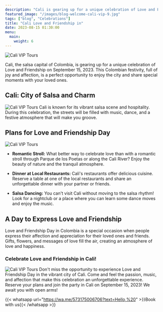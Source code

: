 ```yaml
---
description: "Cali is gearing up for a unique celebration of Love and Friendship on September 15, 2023. This Colombian festivity, full of joy and affection, is a perfect opportunity to enjoy the city and share special moments with your loved ones."
featured_image: "/images/blog-welcome-cali-vip-9.jpg"
tags: ["blog", "Celebrations"]
title: "Cali Love and Friendship in"
date: 2023-08-15 01:30:00
menu:
  main:
    weight: 6
---
```


![Cali VIP Tours](/images/blog-welcome-cali-vip-3.jpg)

Cali, the salsa capital of Colombia, is gearing up for a unique celebration of Love and Friendship on September 15, 2023. This Colombian festivity, full of joy and affection, is a perfect opportunity to enjoy the city and share special moments with your loved ones.

## Cali: City of Salsa and Charm

![Cali VIP Tours](/images/blog-welcome-cali-vip-4.jpg)
Cali is known for its vibrant salsa scene and hospitality. During this celebration, the streets will be filled with music, dance, and a festive atmosphere that will make you groove.

## Plans for Love and Friendship Day

![Cali VIP Tours](/images/blog-welcome-cali-vip-5.jpg)

- **Romantic Stroll:** What better way to celebrate love than with a romantic stroll through Parque de los Poetas or along the Cali River? Enjoy the beauty of nature and the tranquil atmosphere.

- **Dinner at Local Restaurants:** Cali's restaurants offer delicious cuisine. Reserve a table at one of the local restaurants and share an unforgettable dinner with your partner or friends.

- **Salsa Dancing:** You can't visit Cali without moving to the salsa rhythm! Look for a nightclub or a place where you can learn some dance moves and enjoy the music.

## A Day to Express Love and Friendship

Love and Friendship Day in Colombia is a special occasion when people express their affection and appreciation for their loved ones and friends. Gifts, flowers, and messages of love fill the air, creating an atmosphere of love and happiness.

### Celebrate Love and Friendship in Cali!

![Cali VIP Tours](/images/blog-welcome-cali-vip-6.jpg)
Don't miss the opportunity to experience Love and Friendship Day in the vibrant city of Cali. Come and feel the passion, music, and affection that make this celebration an unforgettable experience. Reserve your plans and join the party in Cali on September 15, 2023! We await you with open arms!

{{< whatsapp url="https://wa.me/573175006706?text=Hello,%20" >}}Book with us{{< /whatsapp >}}
